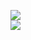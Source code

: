 [![](https://img.shields.io/badge/Made%20With-Github%20Spray-lightgrey.svg?style=for-the-badge&logo=github)](https://github.com/Annihil/github-spray#1502)  
[![](https://i.imgur.com/2DrTn0Z.gif)](https://github.com/Annihil/github-spray)